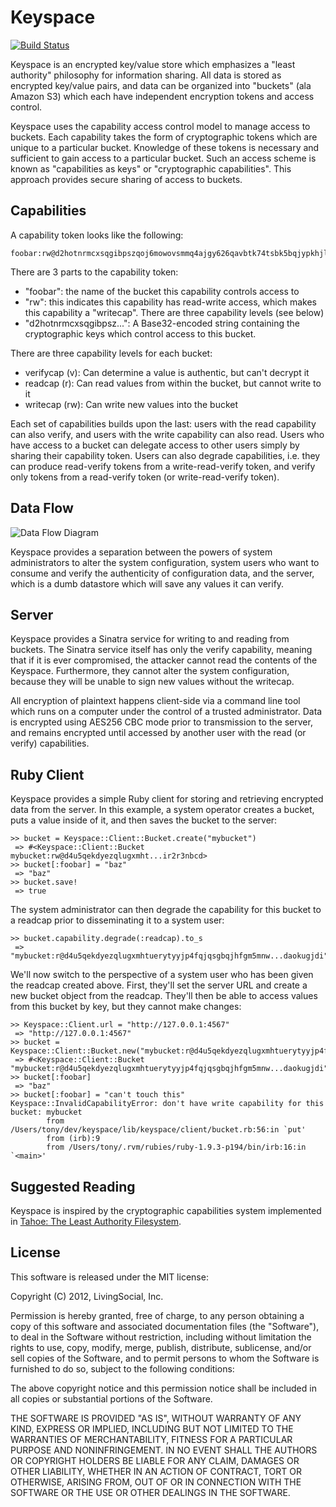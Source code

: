 Keyspace
========
[![Build Status](https://secure.travis-ci.org/livingsocial/keyspace.png?branch=master)](http://travis-ci.org/livingsocial/keyspace)

Keyspace is an encrypted key/value store which emphasizes a "least authority"
philosophy for information sharing. All data is stored as encrypted key/value
pairs, and data can be organized into "buckets" (ala Amazon S3) which each
have independent encryption tokens and access control.

Keyspace uses the capability access control model to manage access to buckets.
Each capability takes the form of cryptographic tokens which are unique to a
particular bucket. Knowledge of these tokens is necessary and sufficient to
gain access to a particular bucket. Such an access scheme is known as
"capabilities as keys" or "cryptographic capabilities". This approach provides
secure sharing of access to buckets.

Capabilities
------------

A capability token looks like the following:

    foobar:rw@d2hotnrmcxsqgibpszqoj6mowovsmmq4ajgy626qavbtk74tsbk5bqjypkhjlmbsqy7266umric6vn7iasaa6ccljqzrr7d35dqrh7i

There are 3 parts to the capability token:

* "foobar": the name of the bucket this capability controls access to
* "rw": this indicates this capability has read-write access, which makes
  this capability a "writecap". There are three capability levels (see below)
* "d2hotnrmcxsqgibpsz...": A Base32-encoded string containing the cryptographic
  keys which control access to this bucket.

There are three capability levels for each bucket:

* verifycap (v): Can determine a value is authentic, but can't decrypt it
* readcap (r):   Can read values from within the bucket, but cannot write to it
* writecap (rw): Can write new values into the bucket

Each set of capabilities builds upon the last: users with the read capability
can also verify, and users with the write capability can also read. Users who
have access to a bucket can delegate access to other users simply by sharing
their capability token. Users can also degrade capabilities, i.e. they can
produce read-verify tokens from a write-read-verify token, and verify only
tokens from a read-verify token (or write-read-verify token).

Data Flow
---------

![Data Flow Diagram](https://raw.github.com/livingsocial/keyspace/master/dataflow.png)

Keyspace provides a separation between the powers of system administrators
to alter the system configuration, system users who want to consume and verify
the authenticity of configuration data, and the server, which is a dumb
datastore which will save any values it can verify.

Server
------

Keyspace provides a Sinatra service for writing to and reading from buckets. The
Sinatra service itself has only the verify capability, meaning that if it is
ever compromised, the attacker cannot read the contents of the Keyspace.
Furthermore, they cannot alter the system configuration, because they will be
unable to sign new values without the writecap.

All encryption of plaintext happens client-side via a command line tool which
runs on a computer under the control of a trusted administrator. Data is
encrypted using AES256 CBC mode prior to transmission to the server, and
remains encrypted until accessed by another user with the read (or verify)
capabilities.

Ruby Client
-----------

Keyspace provides a simple Ruby client for storing and retrieving encrypted
data from the server. In this example, a system operator creates a bucket,
puts a value inside of it, and then saves the bucket to the server:

    >> bucket = Keyspace::Client::Bucket.create("mybucket")
     => #<Keyspace::Client::Bucket mybucket:rw@d4u5qekdyezqlugxmht...ir2r3nbcd>
    >> bucket[:foobar] = "baz"
     => "baz"
    >> bucket.save!
     => true

The system administrator can then degrade the capability for this bucket to
a readcap prior to disseminating it to a system user:

    >> bucket.capability.degrade(:readcap).to_s
     => "mybucket:r@d4u5qekdyezqlugxmhtuerytyyjp4fqjqsgbqjhfgm5mnw...daokugjdi"

We'll now switch to the perspective of a system user who has been given the
readcap created above. First, they'll set the server URL and create a new
bucket object from the readcap. They'll then be able to access values from
this bucket by key, but they cannot make changes:

    >> Keyspace::Client.url = "http://127.0.0.1:4567"
     => "http://127.0.0.1:4567"
    >> bucket = Keyspace::Client::Bucket.new("mybucket:r@d4u5qekdyezqlugxmhtuerytyyjp4fqjqsgbqjhfgm5mnw...daokugjdi")
     => #<Keyspace::Client::Bucket "mybucket:r@d4u5qekdyezqlugxmhtuerytyyjp4fqjqsgbqjhfgm5mnw...daokugjdi">
    >> bucket[:foobar]
     => "baz"
    >> bucket[:foobar] = "can't touch this"
    Keyspace::InvalidCapabilityError: don't have write capability for this bucket: mybucket
            from /Users/tony/dev/keyspace/lib/keyspace/client/bucket.rb:56:in `put'
            from (irb):9
            from /Users/tony/.rvm/rubies/ruby-1.9.3-p194/bin/irb:16:in `<main>'


Suggested Reading
-----------------

Keyspace is inspired by the cryptographic capabilities system implemented in
[Tahoe: The Least Authority Filesystem](https://tahoe-lafs.org/~zooko/lafs.pdf).

License
-------

This software is released under the MIT license:

Copyright (C) 2012, LivingSocial, Inc.

Permission is hereby granted, free of charge, to any person obtaining a copy
of this software and associated documentation files (the "Software"), to deal
in the Software without restriction, including without limitation the rights to
use, copy, modify, merge, publish, distribute, sublicense, and/or sell copies of
the Software, and to permit persons to whom the Software is furnished to do so,
subject to the following conditions:

The above copyright notice and this permission notice shall be included in all
copies or substantial portions of the Software.

THE SOFTWARE IS PROVIDED "AS IS", WITHOUT WARRANTY OF ANY KIND, EXPRESS OR
IMPLIED, INCLUDING BUT NOT LIMITED TO THE WARRANTIES OF MERCHANTABILITY,
FITNESS FOR A PARTICULAR PURPOSE AND NONINFRINGEMENT. IN NO EVENT SHALL THE
AUTHORS OR COPYRIGHT HOLDERS BE LIABLE FOR ANY CLAIM, DAMAGES OR OTHER
LIABILITY, WHETHER IN AN ACTION OF CONTRACT, TORT OR OTHERWISE, ARISING FROM,
OUT OF OR IN CONNECTION WITH THE SOFTWARE OR THE USE OR OTHER DEALINGS IN THE
SOFTWARE.

